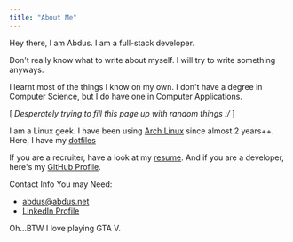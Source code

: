 ```yaml
---
title: "About Me"
---
```


Hey there, I am Abdus. I am a full-stack developer.

Don't really know what to write about myself. I will try to write something
anyways.

I learnt most of the things I know on my own. I don't have a degree in Computer
Science, but I do have one in Computer Applications.

[ _Desperately trying to fill this page up with random things :/_ ]

I am a Linux geek. I have been using [Arch Linux](https://archlinux.org) since
almost 2 years++. Here, I have my [dotfiles](https://github.com/abdus/dotfiles)

If you are a recruiter, have a look at my [resume](https://resume.abdus.net).
And if you are a developer, here's my [GitHub
Profile](https://github.com/abdus).

Contact Info You may Need:

- abdus@abdus.net
- [LinkedIn Profile](https://linkedin.com/in/thisisabdus)


Oh...BTW I love playing GTA V.
